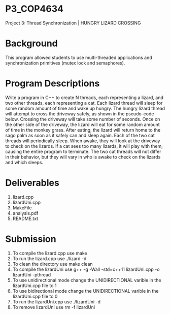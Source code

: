 # P3_COP4634
Project 3: Thread Synchronization | HUNGRY LIZARD CROSSING 

# Background
This program allowed students to use multi-threaded applications and synchronization primitives (mutex 
lock and semaphores).

# Program Descriptions
Write a program in C++ to create N threads, each representing a lizard, and two other threads, each representing a 
cat. Each lizard thread will sleep for some random amount of time and wake up hungry. The hungry lizard thread 
will attempt to cross the driveway safely, as shown in the pseudo-code below. Crossing the driveway will take some 
number of seconds. Once on the other side of the driveway, the lizard will eat for some random amount of time in 
the monkey grass. After eating, the lizard will return home to the sago palm as soon as it safely can and sleep again. 
Each of the two cat threads will periodically sleep. When awake, they will look at the driveway to check on the lizards. 
If a cat sees too many lizards, it will play with them, causing the entire program to terminate. The two cat threads 
will not differ in their behavior, but they will vary in who is awake to check on the lizards and which sleeps. 

# Deliverables
1. lizard.cpp
2. lizardUni.cpp
3. MakeFile
4. analysis.pdf
5. README.txt

# Submission
1. To compile the lizard.cpp use make
2. To run the lizard.cpp use ./lizard -d
3. To clean the directory use make clean
4. To compile the lizardUni use g++ -g -Wall -std=c++11 lizardUni.cpp -o lizardUni -pthread 
5. To use unidirectional mode change the UNIDIRECTIONAL varible in the lizardUni.cpp file to 1
6. To use bidirectional mode change the UNIDIRECTIONAL varible in the lizardUni.cpp file to 0
7. To run the lizardUni.cpp use ./lizardUni -d
8. To remove lizardUni use rm -f lizardUni